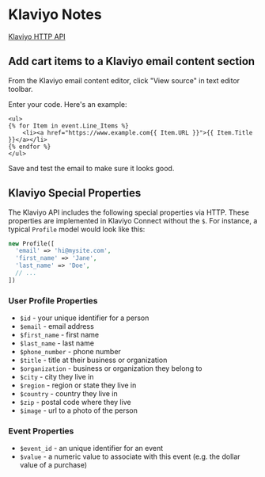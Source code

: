 # Klaviyo Notes

[Klaviyo HTTP API](https://www.klaviyo.com/docs/http-api)

## Add cart items to a Klaviyo email content section

From the Klaviyo email content editor, click "View source" in text editor toolbar.

Enter your code. Here's an example:

```twig
<ul>
{% for Item in event.Line_Items %}
	<li><a href="https://www.example.com{{ Item.URL }}">{{ Item.Title }}</a></li>
{% endfor %}
</ul>
```

Save and test the email to make sure it looks good.

## Klaviyo Special Properties

The Klaviyo API includes the following special properties via HTTP. These properties are implemented in Klaviyo Connect without the `$`. For instance, a typical `Profile` model would look like this:

```php
new Profile([
  'email' => 'hi@mysite.com',
  'first_name' => 'Jane',
  'last_name' => 'Doe',
  // ...
])
```

### User Profile Properties

- `$id` - your unique identifier for a person
- `$email` - email address
- `$first_name` - first name
- `$last_name` - last name
- `$phone_number` - phone number
- `$title` - title at their business or organization
- `$organization` - business or organization they belong to
- `$city` - city they live in
- `$region` - region or state they live in
- `$country` - country they live in
- `$zip` - postal code where they live
- `$image` - url to a photo of the person

### Event Properties

- `$event_id` - an unique identifier for an event
- `$value` - a numeric value to associate with this event (e.g. the dollar value of a purchase)